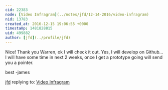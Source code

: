 ```yaml
---
cid: 22383
node: [Video Infragram](../notes/jfd/12-14-2016/video-infragram)
nid: 13783
created_at: 2016-12-15 19:06:55 +0000
timestamp: 1481828815
uid: 499882
author: [jfd](../profile/jfd)
---
```


Nice! Thank you Warren, ok I will check it out. Yes, I will develop on Github... I will have some time in next 2 weeks, once I get a prototype going will send you a pointer.

best
-james


[jfd](../profile/jfd) replying to: [Video Infragram](../notes/jfd/12-14-2016/video-infragram)

